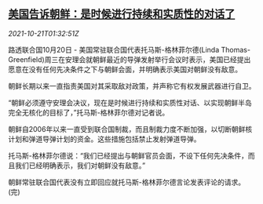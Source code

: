 <!--1634781662000-->
[美国告诉朝鲜：是时候进行持续和实质性的对话了](https://cn.reuters.com/article/us-kp-talk-1021-idCNKBS2HB048)
------

<div><i>2021-10-21T01:32:51Z</i></div><p>路透联合国10月20日 - 美国常驻联合国代表托马斯-格林菲尔德(Linda Thomas-Greenfield)周三在安理会就朝鲜最近的导弹发射举行会议时表示，美国已经提出愿意在没有任何先决条件之下与朝鲜会面，并明确表示美国对朝鲜没有敌意。</p><p>朝鲜长期以来一直指责美国对其采取敌对政策，并声称它有权发展武器进行自卫。</p><p>“朝鲜必须遵守安理会决议，现在是时候进行持续和实质性对话、以实现朝鲜半岛完全无核化的目标了，”托马斯-格林菲尔德对记者说。</p><p>朝鲜自2006年以来一直受到联合国制裁，而且制裁力度不断加强，以切断朝鲜核计划和弹道导弹计划的资金。这些措施包括禁止发射弹道导弹。</p><p>托马斯-格林菲尔德说：“我们已经提出与朝鲜官员会面，不设下任何先决条件，而且我们已经明确表示，我们对朝鲜没有敌意。”</p><p>朝鲜常驻联合国代表没有立即回应就托马斯-格林菲尔德言论发表评论的请求。(完)</p>
